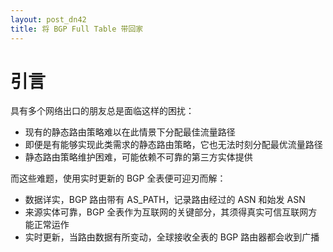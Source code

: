 ```yaml
---
layout: post_dn42
title: 将 BGP Full Table 带回家
---
```


# 引言
具有多个网络出口的朋友总是面临这样的困扰：
* 现有的静态路由策略难以在此情景下分配最佳流量路径
* 即便是有能够实现此类需求的静态路由策略，它也无法时刻分配最优流量路径
* 静态路由策略维护困难，可能依赖不可靠的第三方实体提供

而这些难题，使用实时更新的 BGP 全表便可迎刃而解：
* 数据详实，BGP 路由带有 AS_PATH，记录路由经过的 ASN 和始发 ASN
* 来源实体可靠，BGP 全表作为互联网的关键部分，其须得真实可信互联网方能正常运作
* 实时更新，当路由数据有所变动，全球接收全表的 BGP 路由器都会收到广播

